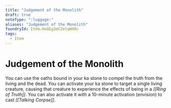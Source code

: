 ```yaml
---
title: "Judgement of the Monolith"
draft: true
noteType: ":luggage:"
aliases: "Judgement of the Monolith"
foundryId: Item.HoGEg3mCZelqWX8c
tags:
  - Item
---
```


# Judgement of the Monolith

You can use the oaths bound in your ka stone to compel the truth from the living and the dead. You can activate your ka stone to target a single living creature, causing that creature to experience the effects of being in a _[[Ring of Truth]]_. You can also activate it with a 10-minute activation (envision) to cast _[[Talking Corpse]]_.
